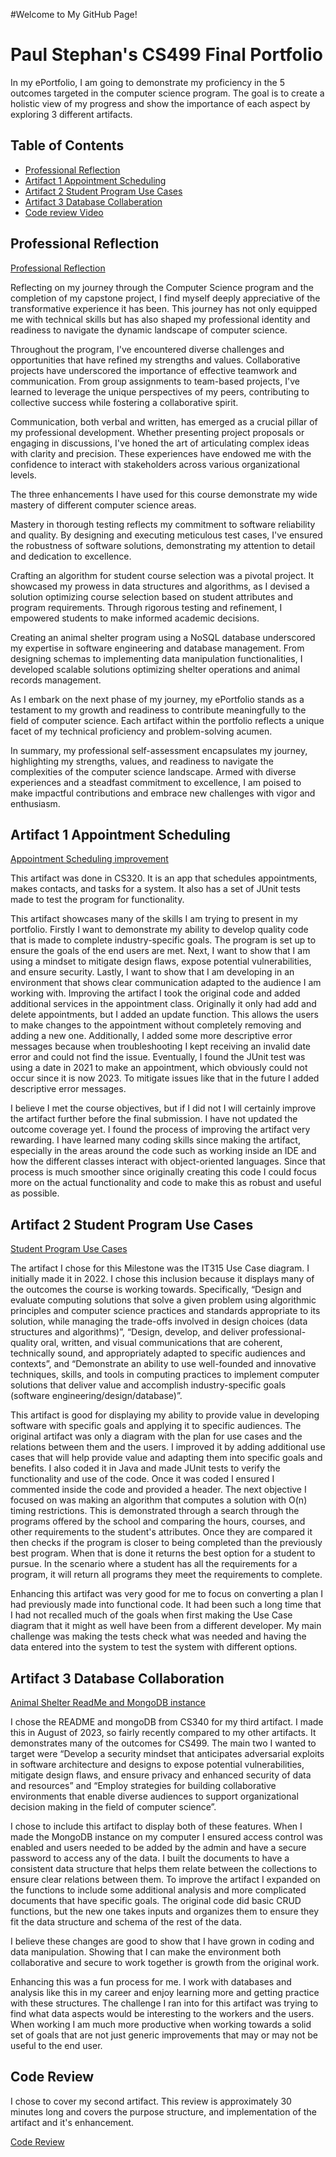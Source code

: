 #Welcome to My GitHub Page!
# Paul Stephan's CS499 Final Portfolio

In my ePortfolio, I am going to demonstrate my proficiency in the 5 outcomes targeted in the computer science program. The goal is to create a holistic view of my progress and show the importance of each aspect by exploring 3 different artifacts. 

## Table of Contents

- [Professional Reflection](#professional-reflection)
- [Artifact 1 Appointment Scheduling](#artifact-1-appointment-scheduling)
- [Artifact 2 Student Program Use Cases](#artifact-2-student-program-use-cases)
- [Artifact 3 Database Collaberation](#artifact-3-database-collaberation)
- [Code review Video](#code-review)

## Professional Reflection
[Professional Reflection](CS499%20Professional%20reflection.docx)

Reflecting on my journey through the Computer Science program and the completion of my capstone project, I find myself deeply appreciative of the transformative experience it has been. This journey has not only equipped me with technical skills but has also shaped my professional identity and readiness to navigate the dynamic landscape of computer science.

Throughout the program, I've encountered diverse challenges and opportunities that have refined my strengths and values. Collaborative projects have underscored the importance of effective teamwork and communication. From group assignments to team-based projects, I've learned to leverage the unique perspectives of my peers, contributing to collective success while fostering a collaborative spirit.

Communication, both verbal and written, has emerged as a crucial pillar of my professional development. Whether presenting project proposals or engaging in discussions, I've honed the art of articulating complex ideas with clarity and precision. These experiences have endowed me with the confidence to interact with stakeholders across various organizational levels.

The three enhancements I have used for this course demonstrate my wide mastery of different computer science areas.

Mastery in thorough testing reflects my commitment to software reliability and quality. By designing and executing meticulous test cases, I've ensured the robustness of software solutions, demonstrating my attention to detail and dedication to excellence.

Crafting an algorithm for student course selection was a pivotal project. It showcased my prowess in data structures and algorithms, as I devised a solution optimizing course selection based on student attributes and program requirements. Through rigorous testing and refinement, I empowered students to make informed academic decisions.

Creating an animal shelter program using a NoSQL database underscored my expertise in software engineering and database management. From designing schemas to implementing data manipulation functionalities, I developed scalable solutions optimizing shelter operations and animal records management.

As I embark on the next phase of my journey, my ePortfolio stands as a testament to my growth and readiness to contribute meaningfully to the field of computer science. Each artifact within the portfolio reflects a unique facet of my technical proficiency and problem-solving acumen.

In summary, my professional self-assessment encapsulates my journey, highlighting my strengths, values, and readiness to navigate the complexities of the computer science landscape. Armed with diverse experiences and a steadfast commitment to excellence, I am poised to make impactful contributions and embrace new challenges with vigor and enthusiasm.


## Artifact 1 Appointment Scheduling

[Appointment Scheduling improvement](https://github.com/Ukuliga/ukuliga.github.io/tree/7dbbad9c64c8d4f645b84ce0373fc6597b8a2796/CS320%206-1)

This artifact was done in CS320. It is an app that schedules appointments, makes contacts, and tasks for a system. It also has a set of JUnit tests made to test the program for functionality. 

This artifact showcases many of the skills I am trying to present in my portfolio. Firstly I want to demonstrate my ability to develop quality code that is made to complete industry-specific goals. The program is set up to ensure the goals of the end users are met. Next, I want to show that I am using a mindset to mitigate design flaws, expose potential vulnerabilities, and ensure security. Lastly, I want to show that I am developing in an environment that shows clear communication adapted to the audience I am working with. Improving the artifact I took the original code and added additional services in the appointment class. Originally it only had add and delete appointments, but I added an update function. This allows the users to make changes to the appointment without completely removing and adding a new one. Additionally, I added some more descriptive error messages because when troubleshooting I kept receiving an invalid date error and could not find the issue. Eventually, I found the JUnit test was using a date in 2021 to make an appointment, which obviously could not occur since it is now 2023. To mitigate issues like that in the future I added descriptive error messages.

I believe I met the course objectives, but if I did not I will certainly improve the artifact further before the final submission. I have not updated the outcome coverage yet. I found the process of improving the artifact very rewarding. I have learned many coding skills since making the artifact, especially in the areas around the code such as working inside an IDE and how the different classes interact with object-oriented languages. Since that process is much smoother since originally creating this code I could focus more on the actual functionality and code to make this as robust and useful as possible. 





## Artifact 2 Student Program Use Cases

[Student Program Use Cases](https://github.com/Ukuliga/ukuliga.github.io/tree/7dbbad9c64c8d4f645b84ce0373fc6597b8a2796/Artifact-2)

The artifact I chose for this Milestone was the IT315 Use Case diagram. I initially made it in 2022. I chose this inclusion because it displays many of the outcomes the course is working towards. Specifically, “Design and evaluate computing solutions that solve a given problem using algorithmic principles and computer science practices and standards appropriate to its solution, while managing the trade-offs involved in design choices (data structures and algorithms)”, “Design, develop, and deliver professional-quality oral, written, and visual communications that are coherent, technically sound, and appropriately adapted to specific audiences and contexts”, and “Demonstrate an ability to use well-founded and innovative techniques, skills, and tools in computing practices to implement computer solutions that deliver value and accomplish industry-specific goals (software engineering/design/database)”.

This artifact is good for displaying my ability to provide value in developing software with specific goals and applying it to specific audiences. The original artifact was only a diagram with the plan for use cases and the relations between them and the users. I improved it by adding additional use cases that will help provide value and adapting them into specific goals and benefits. I also coded it in Java and made JUnit tests to verify the functionality and use of the code. Once it was coded I ensured I commented inside the code and provided a header. The next objective I focused on was making an algorithm that computes a solution with O(n) timing restrictions. This is demonstrated through a search through the programs offered by the school and comparing the hours, courses, and other requirements to the student's attributes. Once they are compared it then checks if the program is closer to being completed than the previously best program. When that is done it returns the best option for a student to pursue. In the scenario where a student has all the requirements for a program, it will return all programs they meet the requirements to complete. 

Enhancing this artifact was very good for me to focus on converting a plan I had previously made into functional code. It had been such a long time that I had not recalled much of the goals when first making the Use Case diagram that it might as well have been from a different developer. My main challenge was making the tests check what was needed and having the data entered into the system to test the system with different options.

## Artifact 3 Database Collaboration

[Animal Shelter ReadMe and MongoDB instance](https://github.com/Ukuliga/ukuliga.github.io/tree/7dbbad9c64c8d4f645b84ce0373fc6597b8a2796/Artifact-3)

I chose the README and mongoDB from CS340 for my third artifact. I made this in August of 2023, so fairly recently compared to my other artifacts. It demonstrates many of the outcomes for CS499. The main two I wanted to target were “Develop a security mindset that anticipates adversarial exploits in software architecture and designs to expose potential vulnerabilities, mitigate design flaws, and ensure privacy and enhanced security of data and resources” and “Employ strategies for building collaborative environments that enable diverse audiences to support organizational decision making in the field of computer science”.

I chose to include this artifact to display both of these features. When I made the MongoDB instance on my computer I ensured access control was enabled and users needed to be added by the admin and have a secure password to access any of the data. I built the documents to have a consistent data structure that helps them relate between the collections to ensure clear relations between them. To improve the artifact I expanded on the functions to include some additional analysis and more complicated documents that have specific goals. The original code did basic CRUD functions, but the new one takes inputs and organizes them to ensure they fit the data structure and schema of the rest of the data. 
 
I believe these changes are good to show that I have grown in coding and data manipulation. Showing that I can make the environment both collaborative and secure to work together is growth from the original work.

Enhancing this was a fun process for me. I work with databases and analysis like this in my career and enjoy learning more and getting practice with these structures. The challenge I ran into for this artifact was trying to find what data aspects would be interesting to the workers and the users. When working I am much more productive when working towards a solid set of goals that are not just generic improvements that may or may not be useful to the end user. 

## Code Review

I chose to cover my second artifact. This review is approximately 30 minutes long and covers the purpose structure, and implementation of the artifact and it's enhancement.

[Code Review](https://vimeo.com/917279085?share=copy)
